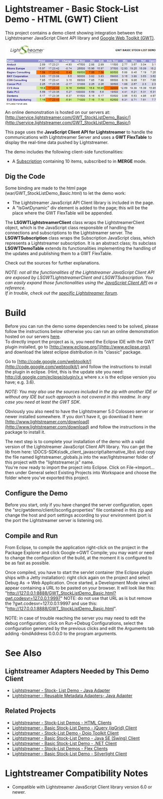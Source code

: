 # Lightstreamer - Basic Stock-List Demo - HTML (GWT) Client #

<!-- START DESCRIPTION lightstreamer-example-stocklist-client-gwt -->

This project contains a demo client showing integration between the Lightstreamer JavaScript Client API library and [Google Web Toolkit (GWT)](http://code.google.com/webtoolkit/).

![Demo ScreenShot](screen_gwt_large.png)<br>
An online demonstration is hosted on our servers at: [http://service.lightstreamer.com/GWT_StockListDemo_Basic/](http://service.lightstreamer.com/GWT_StockListDemo_Basic/)<br>

This page uses the <b>JavaScript Client API for Lightstreamer</b> to handle the communications with Lightstreamer Server and uses a <b>GWT FlexTable</b> to display the real-time data pushed by Lightstreamer.<br>

The demo includes the following client-side functionalities:
* A [Subscription](http://www.lightstreamer.com/docs/client_javascript_uni_api/Subscription.html) containing 10 items, subscribed to in <b>MERGE</b> mode.

## Dig the Code ##

Some binding are made to the html page (war/GWT_StockListDemo_Basic.html) to let the demo work:
* The Lightstreamer JavaScript API Client library is included in the page. 
* A "lsGwtDynamic" div element is added to the page; this will be the place where the GWT FlexTable will be appended.
  
The <b>LSGWTLightstreamerClient</b> class wraps the LightstreamerClient object, which is the JavaScript class responsible of handling the connections and subscriptions to the Lightstreamer server. 
The <b>LSGWTSubscription</b> class wraps the Subscription JavaScript class, which represents a Lightstreamer subscription. It is an abstract class; its subclass <b>LSGWTDemoTable</b> extends its functionalities implementing the handling of the updates and publishing them to a GWT FlexTable.
  
Check out the sources for further explanations.
  
<i>NOTE: not all the functionalities of the Lightstreamer JavaScript Client API are exposed by  LSGWTLightstreamerClient and LSGWTSubscription. You can easily expand those functionalities using the [JavaScript Client API](http://www.lightstreamer.com/docs/client_javascript_uni_api/index.html) as a reference.<br>
If in trouble, check out the [specific Lightstreamer forum](http://www.lightstreamer.com/vb/forumdisplay.php?f=29).</i>

<!-- END DESCRIPTION lightstreamer-example-stocklist-client-gwt -->

# Build #

Before you can run the demo some dependencies need to be solved, please follow the instructions below otherwise you can run an online demonstration  hosted on our servers [here](http://service.lightstreamer.com/GWT_StockListDemo_Basic/).<br>
To directly import the project as is, you need the Eclipse IDE with the GWT plugin installed, go to [http://www.eclipse.org/](http://www.eclipse.org/) and download the latest eclipse distribution in its "classic" package.
  
Go to [http://code.google.com/webtoolkit/](http://code.google.com/webtoolkit/) and follow the instructions to install the plugin in eclipse. (Hint, this is the update site you need:  http://dl.google.com/eclipse/plugin/x.x where x.x is the eclipse version you have; e.g. 3.6).

<i>NOTE: You may also use the sources included in the zip with another IDE or without any IDE but such approach is not covered in this readme. In any case you need at least the GWT SDK.</i>

Obviously you also need to have the Lightstreamer 5.0 Colosseo server or newer installed somewhere. If you don't have it, go download it here: [http://www.lightstreamer.com/download](http://www.lightstreamer.com/download) and follow the instructions in the package to install it.
  
The next step is to complete your installation of the demo with a valid version of the Lightstreamer JavaScript Client API library. You can get the lib from here: <Lightstreamer HOME>\DOCS-SDKs\sdk_client_javascript\alternative_libs\ and copy the file named lightstreamer_globals.js into the war/lightstreamer folder of this project with the "lightstreamer.js" name.<br>
You're now ready to import the project into Eclipse. Click on File->Import... then under General select Existing Projects into Workspace and choose the folder where you've exported this project.

## Configure the Demo ##
Before you start, only if you have changed the server configuration, open the "src/gwtdemo/client/lsconfig.properties" file contained in this zip and change the host and port settings according to your environment (port is the port the Lightstreamer server is listening on).

## Compile and Run ##

From Eclipse, to compile the application right-click on the project in the Package  Explorer and click Google->GWT Compile; you may want or need to change the configuration of the build, at the moment it is configured to be as fast as possible.
  
Once compiled, you have to start the servlet container (the Eclipse plugin ships with a Jetty installation): right click again on the project and select Debug As -> Web Application. Once started, a Development Mode view will appear containing a URL to be pasted on your browser.
It will look like this: "http://127.0.0.1:8888/GWT_StockListDemo_Basic.html?gwt.codesvr=127.0.0.1:9997" NOTE: do not use that URL as is but remove the ?gwt.codesvr=127.0.0.1:9997 and use this: "http://127.0.0.1:8888/GWT_StockListDemo_Basic.html".
  
NOTE: in case of trouble reaching the server you may need to edit the debug configuration; click on Run->Debug Configurations, select the configuration generated by the previous clicks and edit the Arguments tab adding -bindAddress 0.0.0.0 to the program arguments.

# See Also #

## Lightstreamer Adapters Needed by This Demo Client ##
<!-- START RELATED_ENTRIES -->

* [Lightstreamer - Stock- List Demo - Java Adapter](https://github.com/Weswit/Lightstreamer-example-Stocklist-adapter-java)
* [Lightstreamer - Reusable Metadata Adapters- Java Adapter](https://github.com/Weswit/Lightstreamer-example-ReusableMetadata-adapter-java)

<!-- END RELATED_ENTRIES -->

## Related Projects ##

* [Lightstreamer - Stock-List Demos - HTML Clients](https://github.com/Weswit/Lightstreamer-example-Stocklist-client-javascript)
* [Lightstreamer - Basic Stock-List Demo - jQuery (jqGrid) Client](https://github.com/Weswit/Lightstreamer-example-StockList-client-jquery)
* [Lightstreamer - Stock-List Demo - Dojo Toolkit Client](https://github.com/Weswit/Lightstreamer-example-StockList-client-dojo)
* [Lightstreamer - Basic Stock-List Demo - Java SE (Swing) Client](https://github.com/Weswit/Lightstreamer-example-StockList-client-java)
* [Lightstreamer - Basic Stock-List Demo - .NET Client](https://github.com/Weswit/Lightstreamer-example-StockList-client-dotnet)
* [Lightstreamer - Stock-List Demos - Flex Clients](https://github.com/Weswit/Lightstreamer-example-StockList-client-flex)
* [Lightstreamer - Basic Stock-List Demo - Silverlight Client](https://github.com/Weswit/Lightstreamer-example-StockList-client-silverlight)

# Lightstreamer Compatibility Notes #

- Compatible with Lightstreamer JavaScript Client library version 6.0 or newer.
